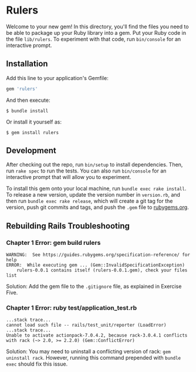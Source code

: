 # Rulers

Welcome to your new gem! In this directory, you'll find the files you need to be able to package up your Ruby library into a gem. Put your Ruby code in the file `lib/rulers`. To experiment with that code, run `bin/console` for an interactive prompt.

## Installation

Add this line to your application's Gemfile:

```ruby
gem 'rulers'
```

And then execute:

    $ bundle install

Or install it yourself as:

    $ gem install rulers

## Development

After checking out the repo, run `bin/setup` to install dependencies. Then, run `rake spec` to run the tests. You can also run `bin/console` for an interactive prompt that will allow you to experiment.

To install this gem onto your local machine, run `bundle exec rake install`. To release a new version, update the version number in `version.rb`, and then run `bundle exec rake release`, which will create a git tag for the version, push git commits and tags, and push the `.gem` file to [rubygems.org](https://rubygems.org).

## Rebuilding Rails Troubleshooting

### Chapter 1 Error: gem build rulers

```
WARNING:  See https://guides.rubygems.org/specification-reference/ for help
ERROR:  While executing gem ... (Gem::InvalidSpecificationException)
    rulers-0.0.1 contains itself (rulers-0.0.1.gem), check your files list
```
Solution: Add the gem file to the `.gitignore` file, as explained in Exercise Five.

### Chapter 1 Error: ruby test/application_test.rb

```
...stack trace...
cannot load such file -- rails/test_unit/reporter (LoadError)
...stack trace...
Unable to activate actionpack-7.0.4.2, because rack-3.0.4.1 conflicts with rack (~> 2.0, >= 2.2.0) (Gem::ConflictError)
```

Solution: You may need to uninstall a conflicting version of rack: `gem uninstall rack`. However, running this command prepended with `bundle exec` should fix this issue.
